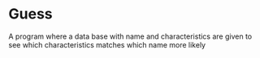 # Guess
A program where a data base with name and characteristics are given to see which characteristics matches which name more likely
